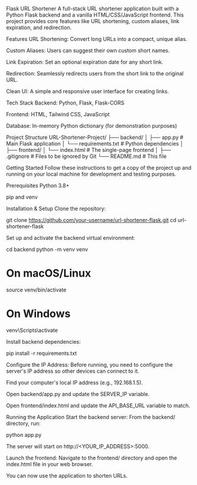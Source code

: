 Flask URL Shortener
A full-stack URL shortener application built with a Python Flask backend and a vanilla HTML/CSS/JavaScript frontend. This project provides core features like URL shortening, custom aliases, link expiration, and redirection.

Features
URL Shortening: Convert long URLs into a compact, unique alias.

Custom Aliases: Users can suggest their own custom short names.

Link Expiration: Set an optional expiration date for any short link.

Redirection: Seamlessly redirects users from the short link to the original URL.

Clean UI: A simple and responsive user interface for creating links.

Tech Stack
Backend: Python, Flask, Flask-CORS

Frontend: HTML, Tailwind CSS, JavaScript

Database: In-memory Python dictionary (for demonstration purposes)

Project Structure
URL-Shortener-Project/
├── backend/
│   ├── app.py              # Main Flask application
│   └── requirements.txt    # Python dependencies
│
├── frontend/
│   └── index.html          # The single-page frontend
│
├── .gitignore              # Files to be ignored by Git
└── README.md               # This file

Getting Started
Follow these instructions to get a copy of the project up and running on your local machine for development and testing purposes.

Prerequisites
Python 3.8+

pip and venv

Installation & Setup
Clone the repository:

git clone https://github.com/your-username/url-shortener-flask.git
cd url-shortener-flask

Set up and activate the backend virtual environment:

cd backend
python -m venv venv
# On macOS/Linux
source venv/bin/activate
# On Windows
venv\Scripts\activate

Install backend dependencies:

pip install -r requirements.txt

Configure the IP Address:
Before running, you need to configure the server's IP address so other devices can connect to it.

Find your computer's local IP address (e.g., 192.168.1.5).

Open backend/app.py and update the SERVER_IP variable.

Open frontend/index.html and update the API_BASE_URL variable to match.

Running the Application
Start the backend server:
From the backend/ directory, run:

python app.py

The server will start on http://<YOUR_IP_ADDRESS>:5000.

Launch the frontend:
Navigate to the frontend/ directory and open the index.html file in your web browser.

You can now use the application to shorten URLs.